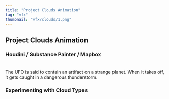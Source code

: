 ```yaml
---
title: "Project Clouds Animation"
tag: "vfx"
thumbnail: "vfx/clouds/1.png"
---
```


## Project Clouds Animation

### Houdini / Substance Painter / Mapbox <br /> <br />

The UFO is said to contain an artifact on a strange planet. When it takes off, it gets caught in a dangerous thunderstorm.

<youtube-loader link="https://www.youtube.com/embed/_N7EeSHyqYo"></youtube-loader>

### Experimenting with Cloud Types

<image-loader height="overview_image_200" image="vfx/clouds"></image-loader>

